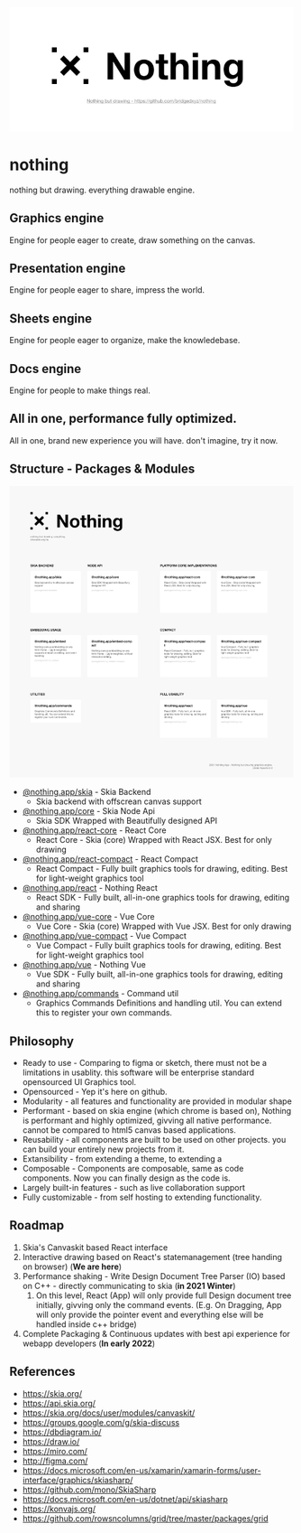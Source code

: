 ![nothing graphics engine logo](./branding/cover.png)

# nothing

nothing but drawing. everything drawable engine.

## Graphics engine

Engine for people eager to create, draw something on the canvas.

## Presentation engine

Engine for people eager to share, impress the world.

## Sheets engine

Engine for people eager to organize, make the knowledebase.

## Docs engine

Engine for people to make things real.

## All in one, performance fully optimized.

All in one, brand new experience you will have. don't imagine, try it now.



## Structure - Packages & Modules

![](./branding/project-map.png)

- [@nothing.app/skia](./packages/skia-backend) - Skia Backend
  - Skia backend with offscrean canvas support
- [@nothing.app/core](packages/nothing-core) - Skia Node Api
  - Skia SDK Wrapped with Beautifully designed API
- [@nothing.app/react-core](./packages/nothing-react-core) - React Core
  - React Core - Skia (core) Wrapped with React JSX. Best for only drawing
- [@nothing.app/react-compact](packages/nothing-react-compact) - React Compact
  - React Compact - Fully built graphics tools for drawing, editing. Best for light-weight graphics tool
- [@nothing.app/react](packages/nothing-react) - Nothing React
  - React SDK - Fully built, all-in-one graphics tools for drawing, editing and sharing
- [@nothing.app/vue-core](./packages/nothing-vue-core) - Vue Core
  - Vue Core - Skia (core) Wrapped with Vue JSX. Best for only drawing
- [@nothing.app/vue-compact](./packages/nothing-vue-compact) - Vue Compact
  - Vue Compact - Fully built graphics tools for drawing, editing. Best for light-weight graphics tool
- [@nothing.app/vue](packages/nothing-vue) - Nothing Vue
  - Vue SDK - Fully built, all-in-one graphics tools for drawing, editing and sharing
- [@nothing.app/commands](./packages/nothing-util-commands) - Command util
  - Graphics Commands Definitions and handling util. You can extend this to register your own commands.




## Philosophy

- Ready to use - Comparing to figma or sketch, there must not be a limitations in usablity. this software will be enterprise standard opensourced UI Graphics tool.
- Opensourced - Yep it's here on github.
- Modularity - all features and functionality are provided in modular shape
- Performant - based on skia engine (which chrome is based on), Nothing is performant and highly optimized, givving all native performance. cannot be compared to html5 canvas based applications.
- Reusability - all components are built to be used on other projects. you can build your entirely new projects from it.
- Extansibility - from extending a theme, to extending a 
- Composable - Components are composable, same as code components. Now you can finally design as the code is.
- Largely built-in features - such as live collaboration support
- Fully customizable - from self hosting to extending functionality.



## Roadmap

1. Skia's Canvaskit based React interface
2. Interactive drawing based on React's statemanagement (tree handing on browser) (**We are here**)
3. Performance shaking - Write Design Document Tree Parser (IO) based on C++ - directly communicating to skia (**in 2021 Winter**)
   1. On this level, React (App) will only provide full Design document tree initially, givving only the command events. (E.g. On Dragging, App will only provide the pointer event and everything else will be handled inside c++ bridge)
4. Complete Packaging & Continuous updates with best api experience for webapp developers (**In early 2022**)





## References

- https://skia.org/
- https://api.skia.org/
- https://skia.org/docs/user/modules/canvaskit/
- https://groups.google.com/g/skia-discuss
- https://dbdiagram.io/
- https://draw.io/
- https://miro.com/
- http://figma.com/
- https://docs.microsoft.com/en-us/xamarin/xamarin-forms/user-interface/graphics/skiasharp/
- https://github.com/mono/SkiaSharp
- https://docs.microsoft.com/en-us/dotnet/api/skiasharp
- https://konvajs.org/
- https://github.com/rowsncolumns/grid/tree/master/packages/grid
